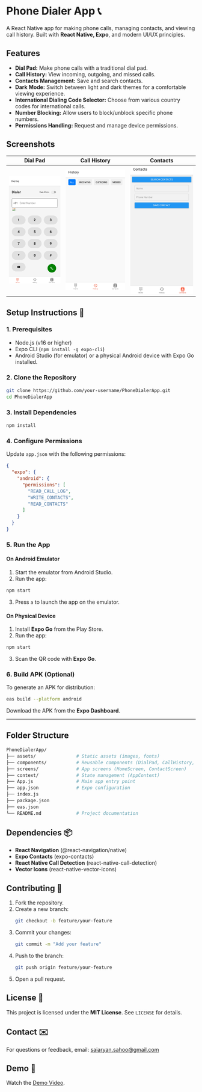 
# Phone Dialer App 📞  
A React Native app for making phone calls, managing contacts, and viewing call history. Built with **React Native, Expo**, and modern UI/UX principles.

## Features  
- **Dial Pad:** Make phone calls with a traditional dial pad.  
- **Call History:** View incoming, outgoing, and missed calls.  
- **Contacts Management:** Save and search contacts.  
- **Dark Mode:** Switch between light and dark themes for a comfortable viewing experience.  
- **International Dialing Code Selector:** Choose from various country codes for international calls.  
- **Number Blocking:** Allow users to block/unblock specific phone numbers.  
- **Permissions Handling:** Request and manage device permissions.  

## Screenshots  
| Dial Pad               | Call History           | Contacts              |
|------------------------|------------------------|----------------------|
| ![Dial Pad](assets/Home.jpg) | ![Call History](assets/History.jpg) | ![Contacts](assets/Contacts.jpg) |

## Setup Instructions 🚀  

### 1. Prerequisites  
- Node.js (v16 or higher)  
- Expo CLI (`npm install -g expo-cli`)  
- Android Studio (for emulator) or a physical Android device with Expo Go installed.  

### 2. Clone the Repository  
```bash
git clone https://github.com/your-username/PhoneDialerApp.git  
cd PhoneDialerApp  
```

### 3. Install Dependencies  
```bash
npm install  
```

### 4. Configure Permissions  
Update `app.json` with the following permissions:  

```json
{
  "expo": {
    "android": {
      "permissions": [
        "READ_CALL_LOG",
        "WRITE_CONTACTS",
        "READ_CONTACTS"
      ]
    }
  }
}
```

### 5. Run the App  
#### On Android Emulator  
1. Start the emulator from Android Studio.  
2. Run the app:  

```bash
npm start  
```

3. Press `a` to launch the app on the emulator.  

#### On Physical Device  
1. Install **Expo Go** from the Play Store.  
2. Run the app:  

```bash
npm start  
```

3. Scan the QR code with **Expo Go**.  

### 6. Build APK (Optional)  
To generate an APK for distribution:  
```bash
eas build --platform android  
```
Download the APK from the **Expo Dashboard**.

---

## Folder Structure  
```bash
PhoneDialerApp/
├── assets/               # Static assets (images, fonts)
├── components/           # Reusable components (DialPad, CallHistory, etc.)
├── screens/              # App screens (HomeScreen, ContactScreen)
├── context/              # State management (AppContext)
├── App.js                # Main app entry point
├── app.json              # Expo configuration
├── index.js              
├── package.json
├── eas.json                       
└── README.md             # Project documentation
```

## Dependencies 📦  
- **React Navigation** (@react-navigation/native)  
- **Expo Contacts** (expo-contacts)  
- **React Native Call Detection** (react-native-call-detection)  
- **Vector Icons** (react-native-vector-icons)  

## Contributing 🤝  
1. Fork the repository.  
2. Create a new branch:  
   ```bash
   git checkout -b feature/your-feature  
   ```
3. Commit your changes:  
   ```bash
   git commit -m "Add your feature"  
   ```
4. Push to the branch:  
   ```bash
   git push origin feature/your-feature  
   ```
5. Open a pull request.  

## License 📄  
This project is licensed under the **MIT License**. See `LICENSE` for details.

## Contact ✉️  
For questions or feedback, email: saiaryan.sahoo@gmail.com 

## Demo 🎥  
Watch the [Demo Video](https://drive.google.com/file/d/1BOijvS73UcNG1YoY29QtOEr7tCk11dHE/view?usp=sharing).  
